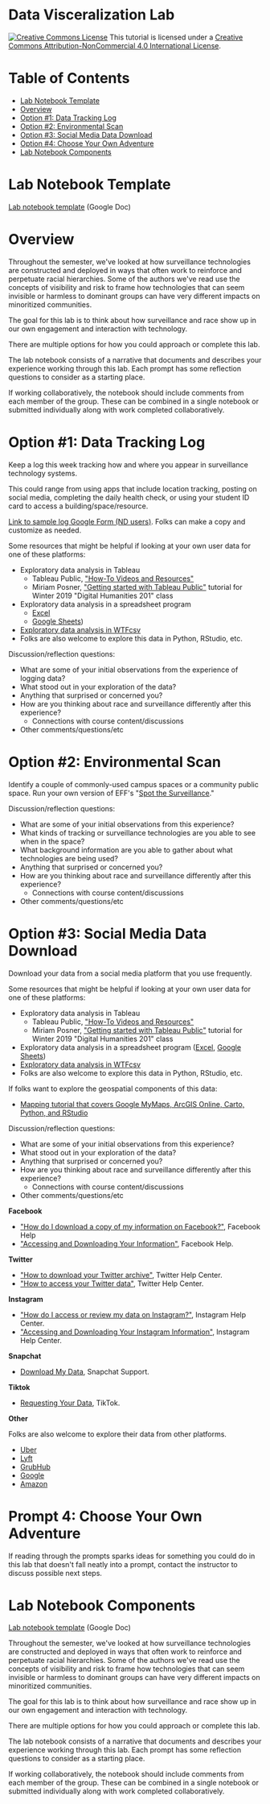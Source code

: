 # Data Visceralization Lab

<a href="http://creativecommons.org/licenses/by-nc/4.0/" rel="license"><img style="border-width: 0;" src="https://i.creativecommons.org/l/by-nc/4.0/88x31.png" alt="Creative Commons License" /></a>
This tutorial is licensed under a <a href="http://creativecommons.org/licenses/by-nc/4.0/" rel="license">Creative Commons Attribution-NonCommercial 4.0 International License</a>.

# Table of Contents

- [Lab Notebook Template](#lab-notebook-template)
- [Overview](#overview)
- [Option #1: Data Tracking Log](#option-1-data-tracking-log)
- [Option #2: Environmental Scan](#option-2-environmental-scan)
- [Option #3: Social Media Data Download](#option-3-social-media-data-download)
- [Option #4: Choose Your Own Adventure](#option-4-choose-your-own-adventure)
- [Lab Notebook Components](#lab-notebook-components)

# Lab Notebook Template

[Lab notebook template](https://docs.google.com/document/d/1P2PEe7o_7RT00NTeiBtcrO_Y6QF2eLzzSARoxrNM3V8/copy) (Google Doc)

# Overview

Throughout the semester, we've looked at how surveillance technologies are constructed and deployed in ways that often work to reinforce and perpetuate racial hierarchies. Some of the authors we've read use the concepts of visibility and risk to frame how technologies that can seem invisible or harmless to dominant groups can have very different impacts on minoritized communities.

The goal for this lab is to think about how surveillance and race show up in our own engagement and interaction with technology.

There are multiple options for how you could approach or complete this lab.

The lab notebook consists of a narrative that documents and describes your experience working through this lab. Each prompt has some reflection questions to consider as a starting place.

If working collaboratively, the notebook should include comments from each member of the group. These can be combined in a single notebook or submitted individually along with work completed collaboratively.

# Option #1: Data Tracking Log

Keep a log this week tracking how and where you appear in surveillance technology systems.

This could range from using apps that include location tracking, posting on social media, completing the daily health check, or using your student ID card to access a building/space/resource.

[Link to sample log Google Form (ND users)](https://docs.google.com/forms/d/1aAm70RY5DxJicoFzcNKSwSCyuLvlKUGYgKIANmsoV70/edit?usp=sharing). Folks can make a copy and customize as needed.

Some resources that might be helpful if looking at your own user data for one of these platforms:
- Exploratory data analysis in Tableau
  * Tableau Public, ["How-To Videos and Resources"](https://public.tableau.com/en-us/s/resources)
  * Miriam Posner, ["Getting started with Tableau Public"](http://miriamposner.com/classes/dh201w19/tutorials-guides/data-visualization/getting-started-with-tableau-public/) tutorial for Winter 2019 "Digital Humanities 201" class
- Exploratory data analysis in a spreadsheet program
  * [Excel](https://support.microsoft.com/en-us/office/create-a-chart-from-start-to-finish-0baf399e-dd61-4e18-8a73-b3fd5d5680c2)
  * [Google Sheets](https://support.google.com/docs/answer/190718?hl=en))
- [Exploratory data analysis in WTFcsv](https://github.com/kwaldenphd/football-structured-data/blob/main/eda.md#databasic-wtfcsv)
- Folks are also welcome to explore this data in Python, RStudio, etc.

Discussion/reflection questions:
- What are some of your initial observations from the experience of logging data?
- What stood out in your exploration of the data?
- Anything that surprised or concerned you?
- How are you thinking about race and surveillance differently after this experience?
  * Connections with course content/discussions
- Other comments/questions/etc

# Option #2: Environmental Scan

Identify a couple of commonly-used campus spaces or a community public space. Run your own version of EFF's "[Spot the Surveillance](https://www.eff.org/pages/spot-surveillance-vr-experience-keeping-eye-big-brother)."

Discussion/reflection questions:
- What are some of your initial observations from this experience?
- What kinds of tracking or surveillance technologies are you able to see when in the space?
- What background information are you able to gather about what technologies are being used?
- Anything that surprised or concerned you?
- How are you thinking about race and surveillance differently after this experience?
  * Connections with course content/discussions
- Other comments/questions/etc

# Option #3: Social Media Data Download

Download your data from a social media platform that you use frequently.

Some resources that might be helpful if looking at your own user data for one of these platforms:
- Exploratory data analysis in Tableau
  * Tableau Public, ["How-To Videos and Resources"](https://public.tableau.com/en-us/s/resources)
  * Miriam Posner, ["Getting started with Tableau Public"](http://miriamposner.com/classes/dh201w19/tutorials-guides/data-visualization/getting-started-with-tableau-public/) tutorial for Winter 2019 "Digital Humanities 201" class
- Exploratory data analysis in a spreadsheet program ([Excel](https://support.microsoft.com/en-us/office/create-a-chart-from-start-to-finish-0baf399e-dd61-4e18-8a73-b3fd5d5680c2), [Google Sheets](https://support.google.com/docs/answer/190718?hl=en))
- [Exploratory data analysis in WTFcsv](https://github.com/kwaldenphd/football-structured-data/blob/main/eda.md#databasic-wtfcsv)
- Folks are also welcome to explore this data in Python, RStudio, etc.

If folks want to explore the geospatial components of this data:
- [Mapping tutorial that covers Google MyMaps, ArcGIS Online, Carto, Python, and RStudio](https://github.com/kwaldenphd/football-structured-data/blob/main/mapping.md)

Discussion/reflection questions:
- What are some of your initial observations from this experience?
- What stood out in your exploration of the data?
- Anything that surprised or concerned you?
- How are you thinking about race and surveillance differently after this experience?
  * Connections with course content/discussions
- Other comments/questions/etc

**Facebook**
- ["How do I download a copy of my information on Facebook?"](https://www.facebook.com/help/212802592074644), Facebook Help
- ["Accessing and Downloading Your Information"](https://www.facebook.com/help/1701730696756992), Facebook Help.

**Twitter**
- ["How to download your Twitter archive"](https://help.twitter.com/en/managing-your-account/how-to-download-your-twitter-archive), Twitter Help Center.
- ["How to access your Twitter data"](https://help.twitter.com/en/managing-your-account/accessing-your-twitter-data), Twitter Help Center.

**Instagram**
- ["How do I access or review my data on Instagram?"](https://www.facebook.com/help/instagram/181231772500920), Instagram Help Center.
- ["Accessing and Downloading Your Instagram Information"](https://help.instagram.com/contact/505535973176353), Instagram Help Center.

**Snapchat**
- [Download My Data](https://support.snapchat.com/en-US/a/download-my-data), Snapchat Support.

**Tiktok**
- [Requesting Your Data](https://support.tiktok.com/en/account-and-privacy/personalized-ads-and-data/requesting-your-data), TikTok.

**Other**

Folks are also welcome to explore their data from other platforms.
- [Uber](https://help.uber.com/riders/article/request-a-copy-of-your-uber-data?nodeId=2c86900d-8408-4bac-b92a-956d793acd11)
- [Lyft](https://help.lyft.com/hc/e/articles/115012925847-Delete-my-account#download)
- [GrubHub](https://www.grubhub.com/help/privacy/manage-your-data)
- [Google](https://support.google.com/accounts/answer/3024190?hl=en)
- [Amazon](https://www.amazon.com/gp/help/customer/display.html?nodeId=GXPU3YPMBZQRWZK2)

# Prompt 4: Choose Your Own Adventure

If reading through the prompts sparks ideas for something you could do in this lab that doesn't fall neatly into a prompt, contact the instructor to discuss possible next steps.

# Lab Notebook Components

[Lab notebook template](https://docs.google.com/document/d/1P2PEe7o_7RT00NTeiBtcrO_Y6QF2eLzzSARoxrNM3V8/copy) (Google Doc)

Throughout the semester, we've looked at how surveillance technologies are constructed and deployed in ways that often work to reinforce and perpetuate racial hierarchies. Some of the authors we've read use the concepts of visibility and risk to frame how technologies that can seem invisible or harmless to dominant groups can have very different impacts on minoritized communities.

The goal for this lab is to think about how surveillance and race show up in our own engagement and interaction with technology.

There are multiple options for how you could approach or complete this lab.

The lab notebook consists of a narrative that documents and describes your experience working through this lab. Each prompt has some reflection questions to consider as a starting place.

If working collaboratively, the notebook should include comments from each member of the group. These can be combined in a single notebook or submitted individually along with work completed collaboratively.
